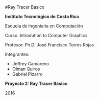 #Ray Tracer Básico

**Instituto Tecnológico de Costa Rica** 

Escuela de Ingeniería en Computación

Curso: Introdution to Computer Graphics.

Profesor: Ph.D. José Francisco Torres Rojas

Integrantes:
- Jeffrey Camareno
- Olman Quiros
- Gabriel Pizarro

**Proyecto 2: Ray Tracer Básico**

2016
